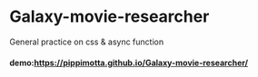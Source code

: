 # Galaxy-movie-researcher
General practice on css & async function
#### demo:https://pippimotta.github.io/Galaxy-movie-researcher/
